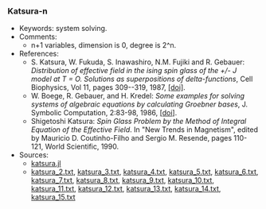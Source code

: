 ### Katsura-n

- Keywords: system solving.
- Comments: 
    - n+1 variables, dimension is 0, degree is 2^n.
- References:
    - S. Katsura, W. Fukuda, S. Inawashiro, N.M. Fujiki and R. Gebauer: *Distribution of effective field in the ising spin glass of the +/- J model at T = O. Solutions as superpositions of delta-functions*, Cell Biophysics, Vol 11, pages 309--319, 1987, [[doi]](https://link.springer.com/article/10.1007/BF02797126).
    - W. Boege, R. Gebauer, and H. Kredel:
    *Some examples for solving systems of algebraic equations by
    calculating Groebner bases*, J. Symbolic Computation, 2:83-98, 1986, [[doi]](https://doi.org/10.1016/S0747-7171(86)80014-1).
    - Shigetoshi Katsura:
    *Spin Glass Problem by the Method of Integral Equation
    of the Effective Field*. In "New Trends in Magnetism",
    edited by Mauricio D. Coutinho-Filho and Sergio M. Resende,
    pages 110-121, World Scientific, 1990.
- Sources:
    - [katsura.jl](./systems/katsura/katsura.jl)
    - [katsura_2.txt](./systems/katsura/txt/katsura_2.txt), [katsura_3.txt](./systems/katsura/txt/katsura_3.txt), [katsura_4.txt](./systems/katsura/txt/katsura_4.txt), [katsura_5.txt](./systems/katsura/txt/katsura_5.txt), [katsura_6.txt](./systems/katsura/txt/katsura_6.txt), [katsura_7.txt](./systems/katsura/txt/katsura_7.txt), [katsura_8.txt](./systems/katsura/txt/katsura_8.txt), [katsura_9.txt](./systems/katsura/txt/katsura_9.txt), [katsura_10.txt](./systems/katsura/txt/katsura_10.txt), [katsura_11.txt](./systems/katsura/txt/katsura_11.txt), [katsura_12.txt](./systems/katsura/txt/katsura_12.txt), [katsura_13.txt](./systems/katsura/txt/katsura_13.txt), [katsura_14.txt](./systems/katsura/txt/katsura_14.txt), [katsura_15.txt](./systems/katsura/txt/katsura_15.txt)